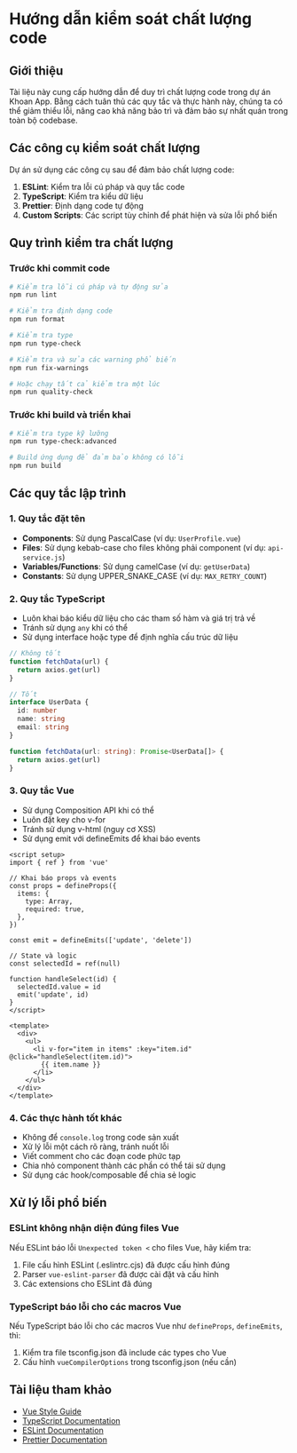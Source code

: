 # Hướng dẫn kiểm soát chất lượng code

## Giới thiệu

Tài liệu này cung cấp hướng dẫn để duy trì chất lượng code trong dự án Khoan App. Bằng cách tuân thủ các quy tắc và thực hành này, chúng ta có thể giảm thiểu lỗi, nâng cao khả năng bảo trì và đảm bảo sự nhất quán trong toàn bộ codebase.

## Các công cụ kiểm soát chất lượng

Dự án sử dụng các công cụ sau để đảm bảo chất lượng code:

1. **ESLint**: Kiểm tra lỗi cú pháp và quy tắc code
2. **TypeScript**: Kiểm tra kiểu dữ liệu
3. **Prettier**: Định dạng code tự động
4. **Custom Scripts**: Các script tùy chỉnh để phát hiện và sửa lỗi phổ biến

## Quy trình kiểm tra chất lượng

### Trước khi commit code

```bash
# Kiểm tra lỗi cú pháp và tự động sửa
npm run lint

# Kiểm tra định dạng code
npm run format

# Kiểm tra type
npm run type-check

# Kiểm tra và sửa các warning phổ biến
npm run fix-warnings

# Hoặc chạy tất cả kiểm tra một lúc
npm run quality-check
```

### Trước khi build và triển khai

```bash
# Kiểm tra type kỹ lưỡng
npm run type-check:advanced

# Build ứng dụng để đảm bảo không có lỗi
npm run build
```

## Các quy tắc lập trình

### 1. Quy tắc đặt tên

- **Components**: Sử dụng PascalCase (ví dụ: `UserProfile.vue`)
- **Files**: Sử dụng kebab-case cho files không phải component (ví dụ: `api-service.js`)
- **Variables/Functions**: Sử dụng camelCase (ví dụ: `getUserData`)
- **Constants**: Sử dụng UPPER_SNAKE_CASE (ví dụ: `MAX_RETRY_COUNT`)

### 2. Quy tắc TypeScript

- Luôn khai báo kiểu dữ liệu cho các tham số hàm và giá trị trả về
- Tránh sử dụng `any` khi có thể
- Sử dụng interface hoặc type để định nghĩa cấu trúc dữ liệu

```typescript
// Không tốt
function fetchData(url) {
  return axios.get(url)
}

// Tốt
interface UserData {
  id: number
  name: string
  email: string
}

function fetchData(url: string): Promise<UserData[]> {
  return axios.get(url)
}
```

### 3. Quy tắc Vue

- Sử dụng Composition API khi có thể
- Luôn đặt key cho v-for
- Tránh sử dụng v-html (nguy cơ XSS)
- Sử dụng emit với defineEmits để khai báo events

```vue
<script setup>
import { ref } from 'vue'

// Khai báo props và events
const props = defineProps({
  items: {
    type: Array,
    required: true,
  },
})

const emit = defineEmits(['update', 'delete'])

// State và logic
const selectedId = ref(null)

function handleSelect(id) {
  selectedId.value = id
  emit('update', id)
}
</script>

<template>
  <div>
    <ul>
      <li v-for="item in items" :key="item.id" @click="handleSelect(item.id)">
        {{ item.name }}
      </li>
    </ul>
  </div>
</template>
```

### 4. Các thực hành tốt khác

- Không để `console.log` trong code sản xuất
- Xử lý lỗi một cách rõ ràng, tránh nuốt lỗi
- Viết comment cho các đoạn code phức tạp
- Chia nhỏ component thành các phần có thể tái sử dụng
- Sử dụng các hook/composable để chia sẻ logic

## Xử lý lỗi phổ biến

### ESLint không nhận diện đúng files Vue

Nếu ESLint báo lỗi `Unexpected token <` cho files Vue, hãy kiểm tra:

1. File cấu hình ESLint (.eslintrc.cjs) đã được cấu hình đúng
2. Parser `vue-eslint-parser` đã được cài đặt và cấu hình
3. Các extensions cho ESLint đã đúng

### TypeScript báo lỗi cho các macros Vue

Nếu TypeScript báo lỗi cho các macros Vue như `defineProps`, `defineEmits`, thì:

1. Kiểm tra file tsconfig.json đã include các types cho Vue
2. Cấu hình `vueCompilerOptions` trong tsconfig.json (nếu cần)

## Tài liệu tham khảo

- [Vue Style Guide](https://vuejs.org/style-guide/)
- [TypeScript Documentation](https://www.typescriptlang.org/docs/)
- [ESLint Documentation](https://eslint.org/docs/user-guide/getting-started)
- [Prettier Documentation](https://prettier.io/docs/en/index.html)
